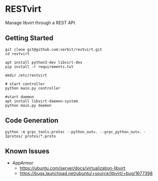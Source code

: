 # RESTvirt

Manage libvirt through a REST API.

## Getting Started

```shell
git clone git@github.com:verbit/restvirt.git
cd restvirt

apt install python3-dev libvirt-dev
pip install -r requirements.txt

mkdir /etc/restvirt

# start controller
python main.py controller

#start daemon
apt install libvirt-daemon-system
python main.py daemon
```

## Code Generation
```shell
python -m grpc_tools.protoc --python_out=. --grpc_python_out=. -Iprotos/ protos/*.proto
```

## Known Issues

* AppArmor
  * https://ubuntu.com/server/docs/virtualization-libvirt
  * https://bugs.launchpad.net/ubuntu/+source/libvirt/+bug/1677398
